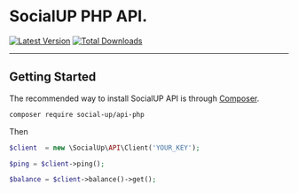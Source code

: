 # SocialUP PHP API.

[![Latest Version](https://img.shields.io/github/release/social-up/api-php.svg?style=flat-square)](https://github.com/social-up/api-php/releases)
[![Total Downloads](https://img.shields.io/packagist/dt/social-up/api-php.svg?style=flat-square)](https://packagist.org/packages/social-up/api-php)

---------------

Getting Started
---------------

The recommended way to install SocialUP API is through
[Composer](https://getcomposer.org/).

```bash
composer require social-up/api-php
```

Then

```php
$client  = new \SocialUp\API\Client('YOUR_KEY');

$ping = $client->ping();

$balance = $client->balance()->get();
```